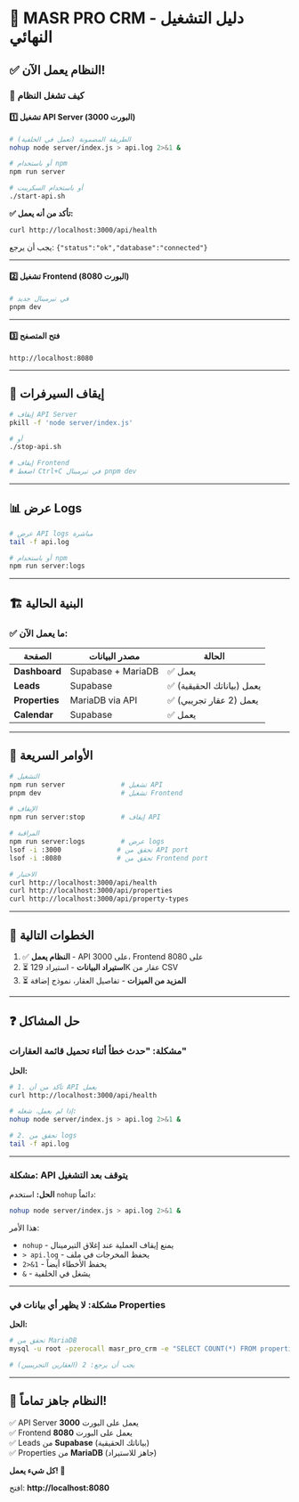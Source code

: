 # 🚀 MASR PRO CRM - دليل التشغيل النهائي

## ✅ النظام يعمل الآن!

### 🎯 كيف تشغل النظام

#### 1️⃣ تشغيل API Server (البورت 3000)

```bash
# الطريقة المضمونة (تعمل في الخلفية)
nohup node server/index.js > api.log 2>&1 &

# أو باستخدام npm
npm run server

# أو باستخدام السكريبت
./start-api.sh
```

**✅ تأكد من أنه يعمل:**
```bash
curl http://localhost:3000/api/health
```

يجب أن يرجع: `{"status":"ok","database":"connected"}`

---

#### 2️⃣ تشغيل Frontend (البورت 8080)

```bash
# في تيرمينال جديد
pnpm dev
```

---

#### 3️⃣ فتح المتصفح

```
http://localhost:8080
```

---

## 🛑 إيقاف السيرفرات

```bash
# إيقاف API Server
pkill -f 'node server/index.js'

# أو
./stop-api.sh

# إيقاف Frontend
# اضغط Ctrl+C في تيرمينال pnpm dev
```

---

## 📊 عرض Logs

```bash
# عرض API logs مباشرة
tail -f api.log

# أو باستخدام npm
npm run server:logs
```

---

## 🏗️ البنية الحالية

### ✅ ما يعمل الآن:

| الصفحة | مصدر البيانات | الحالة |
|--------|---------------|--------|
| **Dashboard** | Supabase + MariaDB | ✅ يعمل |
| **Leads** | Supabase | ✅ يعمل (بياناتك الحقيقية) |
| **Properties** | MariaDB via API | ✅ يعمل (2 عقار تجريبي) |
| **Calendar** | Supabase | ✅ يعمل |

---

## 📝 الأوامر السريعة

```bash
# التشغيل
npm run server              # تشغيل API
pnpm dev                    # تشغيل Frontend

# الإيقاف
npm run server:stop         # إيقاف API

# المراقبة
npm run server:logs         # عرض logs
lsof -i :3000              # تحقق من API port
lsof -i :8080              # تحقق من Frontend port

# الاختبار
curl http://localhost:3000/api/health
curl http://localhost:3000/api/properties
curl http://localhost:3000/api/property-types
```

---

## 🎯 الخطوات التالية

1. ✅ **النظام يعمل** - API على 3000، Frontend على 8080
2. ⏳ **استيراد البيانات** - استيراد 129K عقار من CSV
3. ⏳ **المزيد من الميزات** - تفاصيل العقار، نموذج إضافة

---

## ❓ حل المشاكل

### مشكلة: "حدث خطأ أثناء تحميل قائمة العقارات"

**الحل:**
```bash
# 1. تأكد من أن API يعمل
curl http://localhost:3000/api/health

# إذا لم يعمل، شغله:
nohup node server/index.js > api.log 2>&1 &

# 2. تحقق من logs
tail -f api.log
```

---

### مشكلة: API يتوقف بعد التشغيل

**الحل:** استخدم `nohup` دائماً:
```bash
nohup node server/index.js > api.log 2>&1 &
```

هذا الأمر:
- `nohup` - يمنع إيقاف العملية عند إغلاق التيرمينال
- `> api.log` - يحفظ المخرجات في ملف
- `2>&1` - يحفظ الأخطاء أيضاً
- `&` - يشغل في الخلفية

---

### مشكلة: لا يظهر أي بيانات في Properties

**الحل:**
```bash
# تحقق من MariaDB
mysql -u root -pzerocall masr_pro_crm -e "SELECT COUNT(*) FROM properties"

# يجب أن يرجع: 2 (العقارين التجريبيين)
```

---

## 🎊 النظام جاهز تماماً!

✅ API Server يعمل على البورت **3000**  
✅ Frontend يعمل على البورت **8080**  
✅ Leads من **Supabase** (بياناتك الحقيقية)  
✅ Properties من **MariaDB** (جاهز للاستيراد)

**كل شيء يعمل! 🚀**

افتح: **http://localhost:8080**
